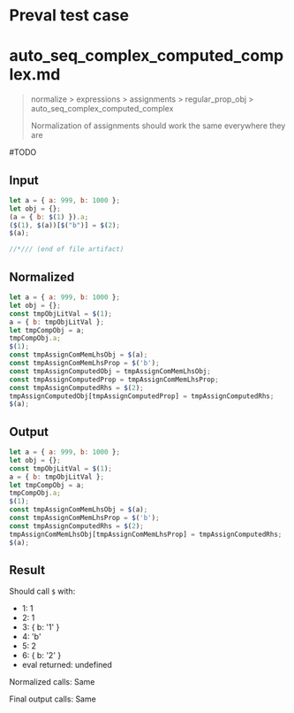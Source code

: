 # Preval test case

# auto_seq_complex_computed_complex.md

> normalize > expressions > assignments > regular_prop_obj > auto_seq_complex_computed_complex
>
> Normalization of assignments should work the same everywhere they are

#TODO

## Input

`````js filename=intro
let a = { a: 999, b: 1000 };
let obj = {};
(a = { b: $(1) }).a;
($(1), $(a))[$("b")] = $(2);
$(a);

//*/// (end of file artifact)
`````

## Normalized

`````js filename=intro
let a = { a: 999, b: 1000 };
let obj = {};
const tmpObjLitVal = $(1);
a = { b: tmpObjLitVal };
let tmpCompObj = a;
tmpCompObj.a;
$(1);
const tmpAssignComMemLhsObj = $(a);
const tmpAssignComMemLhsProp = $('b');
const tmpAssignComputedObj = tmpAssignComMemLhsObj;
const tmpAssignComputedProp = tmpAssignComMemLhsProp;
const tmpAssignComputedRhs = $(2);
tmpAssignComputedObj[tmpAssignComputedProp] = tmpAssignComputedRhs;
$(a);
`````

## Output

`````js filename=intro
let a = { a: 999, b: 1000 };
let obj = {};
const tmpObjLitVal = $(1);
a = { b: tmpObjLitVal };
let tmpCompObj = a;
tmpCompObj.a;
$(1);
const tmpAssignComMemLhsObj = $(a);
const tmpAssignComMemLhsProp = $('b');
const tmpAssignComputedRhs = $(2);
tmpAssignComMemLhsObj[tmpAssignComMemLhsProp] = tmpAssignComputedRhs;
$(a);
`````

## Result

Should call `$` with:
 - 1: 1
 - 2: 1
 - 3: { b: '1' }
 - 4: 'b'
 - 5: 2
 - 6: { b: '2' }
 - eval returned: undefined

Normalized calls: Same

Final output calls: Same
